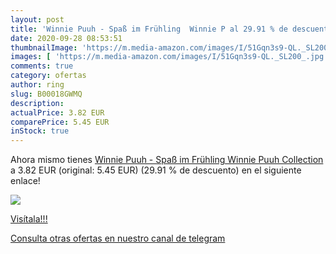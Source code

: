 ```yaml
---
layout: post
title: 'Winnie Puuh - Spaß im Frühling  Winnie P al 29.91 % de descuento'
date: 2020-09-28 08:53:51
thumbnailImage: 'https://m.media-amazon.com/images/I/51Gqn3s9-QL._SL200_.jpg'
images: [ 'https://m.media-amazon.com/images/I/51Gqn3s9-QL._SL200_.jpg' ]
comments: true
category: ofertas
author: ring
slug: B00018GWMQ
description:
actualPrice: 3.82 EUR
comparePrice: 5.45 EUR
inStock: true
---
```


Ahora mismo tienes [Winnie Puuh - Spaß im Frühling  Winnie Puuh Collection ](https://www.amazon.com/dp/B00018GWMQ/?tag=redken08-20) a 3.82 EUR (original: 5.45 EUR) (29.91 %  de descuento) en el siguiente enlace!

[![](https://m.media-amazon.com/images/I/51Gqn3s9-QL._SL200_.jpg)](https://www.amazon.com/dp/B00018GWMQ/?tag=redken08-20)

[Visítala!!!](https://www.amazon.com/dp/B00018GWMQ/?tag=redken08-20)

[Consulta otras ofertas en nuestro canal de telegram](https://t.me/s/ofertas25)
